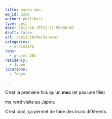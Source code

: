 ```yaml
---
title: macho man.
wp_id: 3250
author: philibert
type: post
date: 2012-10-15T22:21:56+00:00
draft: false
url: /2012/10/macho-man/
categories:
  - ordinaire
tags:
  - projet 201
residency:
  - Japon
locations:
  - Tokyo

---
```

C&rsquo;est la première fois qu&rsquo;un **mec** (et pas une fille)
  
me rend visite au Japon. 

C&rsquo;est cool, ça permet de faire des trucs différents.

<div class="gallery-container">
  <div class="gallery">
    <figure class="image-frame landscape"> <img src="{{< aws >}}/uploads/2012/10/IMG_8021-650x487.jpg" alt="" /> </figure> <figure class="image-frame landscape"> <img src="{{< aws >}}/uploads/2012/10/IMG_8029-650x487.jpg" alt="" /> </figure> <figure class="image-frame landscape"> <img src="{{< aws >}}/uploads/2012/10/IMG_8018-650x487.jpg" alt="" /> </figure>
  </div>
</div>